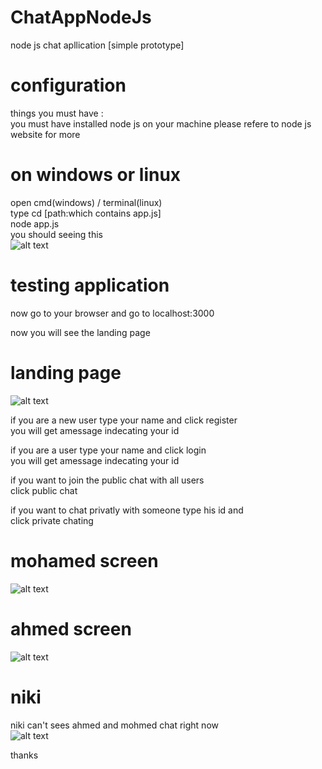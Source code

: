 # ChatAppNodeJs
node js chat apllication [simple prototype]







# configuration 
things you must have :   
you must have installed node js on your machine please refere to node js website for more 

# on windows or linux 
open cmd(windows) /  terminal(linux)   
type cd [path:which contains app.js]   
node app.js   
you should seeing this     
![alt text](http://i.imgur.com/1cC59M7.jpg)

# testing application
now go to your browser and go to localhost:3000

now you will see the landing page 

# landing page 
![alt text](http://i.imgur.com/INe9OVl.jpg)


if you are a new user type your name and click register   
you will get amessage indecating your id 


if you are a user type your name and click login   
you will get amessage indecating your id 

if you want to join the public chat with all users   
click public chat 

if you want to chat privatly with someone type his id and   
click private chating 

# mohamed screen
![alt text](http://i.imgur.com/MpLwyrV.jpg)


# ahmed screen
![alt text](http://i.imgur.com/lFbYowL.jpg)


# niki
niki can't sees ahmed and mohmed chat right now   
![alt text](http://i.imgur.com/CbGr247.jpg)

thanks
